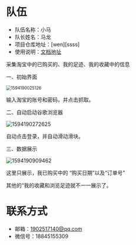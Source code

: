 # 队伍

- 队伍名称：小马
- 队长姓名：马龙
- 项目仓库地址：[wen][ssss]
- 使用说明：[文档地址](http://note.youdao.com/noteshare?id=3a291799c9425c116f591673e86bd86f&sub=5F0F27DDF28E4ACF868BA18F43178075)

采集淘宝中的已购买的、我的足迹、我的收藏中的信息

一、初始界面

<img src="C:\Users\86188\AppData\Roaming\Typora\typora-user-images\1594190025126.png" alt="1594190025126" style="zoom: 80%;" />

输入淘宝的账号和密码，并点击抓取。

二、自动启动谷歌浏览器

![1594190272625](C:\Users\86188\AppData\Roaming\Typora\typora-user-images\1594190272625.png)

自动点击登录，并自动滑动滑块。

三、数据展示

![1594190909462](C:\Users\86188\AppData\Roaming\Typora\typora-user-images\1594190909462.png)

这里只展示，我已购买中的 “购买日期”以及“订单号”

其他的“我的收藏和浏览足迹就不一一展示了。

# 联系方式

- 邮箱：1902517140@qq.com
- 微信号：18845155309